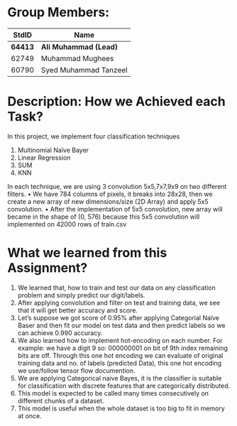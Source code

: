 # Group Members:

StdID | Name
------------ | -------------
**64413** | **Ali Muhammad (Lead)** 
62749 | Muhammad Mughees
60790 | Syed Muhammad Tanzeel


# Description: How we Achieved each Task?

In this project, we implement four classification techniques

1.  Multinomial Naïve Bayer
2.	Linear Regression 
3.	SUM
4.	KNN

In each technique, we are using 3 convolution 5x5,7x7,9x9 on two different filters.
  •	We have 784 columns of pixels, it breaks into 28x28, then we create a new array of new dimensions/size (2D Array) and apply 5x5 convolution.
  •	After the implementation of 5x5 convolution, new array will became in the shape of (0, 576) because this 5x5 convolution will implemented on 42000 rows of         train.csv




# What we learned from this Assignment?

1. We learned that, how to train and test our data on any classification problem and simply predict our digit/labels. 
2. After applying convolution and filter on test and training data, we see that it will get better accuracy and score.
3. Let’s suppose we got score of 0.95% after applying Categorial Naïve Baser and then fit our model on test data and then predict labels so we can achieve 0.990 accuracy.
4. We also learned how to implement hot-encoding on each number. For example: we have a digit 9 so:
                                    000000001
   on bit of 9th index remaining bits are off.  Through this one hot encoding we can evaluate of original training data and no. of labels (predicted Data), this one hot encoding we use/follow tensor flow documention.
5. We are applying Categorical naive Bayes, it is the classifier is suitable for classification with discrete features that are categorically distributed.
6. This model is expected to be called many times consecutively on different chunks of a dataset.
7. This model is useful when the whole dataset is too big to fit in memory at once.

